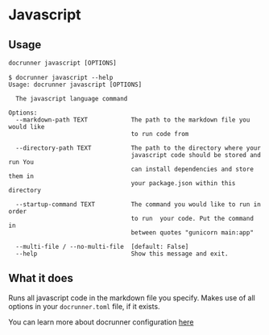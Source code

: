 # Javascript

## Usage
```cmd
docrunner javascript [OPTIONS]
```

```
$ docrunner javascript --help
Usage: docrunner javascript [OPTIONS]

  The javascript language command

Options:
  --markdown-path TEXT            The path to the markdown file you would like
                                  to run code from

  --directory-path TEXT           The path to the directory where your
                                  javascript code should be stored and run You
                                  can install dependencies and store them in
                                  your package.json within this directory

  --startup-command TEXT          The command you would like to run in order
                                  to run  your code. Put the command in
                                  between quotes "gunicorn main:app"

  --multi-file / --no-multi-file  [default: False]
  --help                          Show this message and exit.
```

## What it does
Runs all javascript code in the markdown file you specify.
Makes use of all options in your `docrunner.toml` file, if it exists.

You can learn more about docrunner configuration [here](/docs/configuration)
